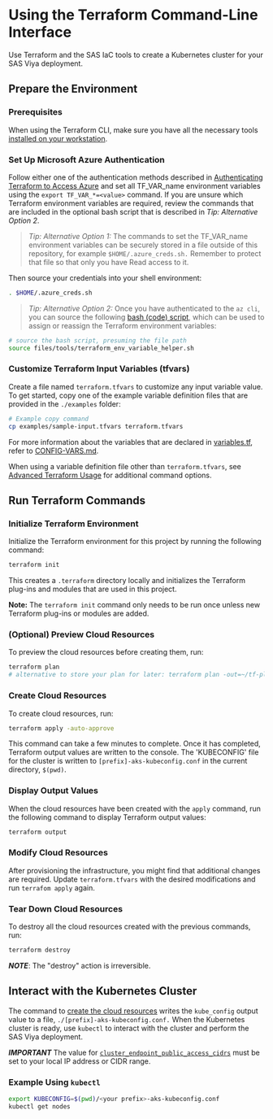 # Using the Terraform Command-Line Interface

Use Terraform and the SAS IaC tools to create a Kubernetes cluster for your SAS Viya deployment.

## Prepare the Environment

### Prerequisites
When using the Terraform CLI, make sure you have all the necessary tools [installed on your workstation](../../README.md#terraform-requirements).

### Set Up Microsoft Azure Authentication

Follow either one of the authentication methods described in [Authenticating Terraform to Access Azure](./TerraformAzureAuthentication.md) and set all TF_VAR_name environment variables using the `export TF_VAR_*=<value>` command.  If you are unsure which Terraform environment variables are required, review the commands that are included in the optional bash script that is described in *Tip: Alternative Option 2*.

> *Tip: Alternative Option 1:*  The commands to set the TF_VAR_name environment variables can be securely stored in a file outside of this repository, for example `$HOME/.azure_creds.sh.` Remember to protect that file so that only you have Read access to it.

Then source your credentials into your shell environment:

```bash
. $HOME/.azure_creds.sh
```

> *Tip: Alternative Option 2:*  Once you have authenticated to the `az cli`, you can source the following
[bash (code) script](../../files/tools/terraform_env_variable_helper.sh), which can be used to assign or reassign the Terraform environment variables:

```bash
# source the bash script, presuming the file path
source files/tools/terraform_env_variable_helper.sh
```

### Customize Terraform Input Variables (tfvars)

Create a file named `terraform.tfvars` to customize any input variable value. To get started, copy one of the example variable definition files that are provided
in the `./examples` folder: 

```bash
# Example copy command
cp examples/sample-input.tfvars terraform.tfvars
```

For more information about the variables that are declared in [variables.tf](../../variables.tf), refer to [CONFIG-VARS.md](../CONFIG-VARS.md).

When using a variable definition file other than `terraform.tfvars`, see [Advanced Terraform Usage](./AdvancedTerraformUsage.md) for additional command options.

## Run Terraform Commands

### Initialize Terraform Environment

Initialize the Terraform environment for this project by running the following command:

```bash
terraform init
```

This creates a `.terraform` directory locally and initializes the Terraform plug-ins and modules that are used in this project.

**Note:** The `terraform init` command only needs to be run once unless new Terraform plug-ins or modules are added.

### (Optional) Preview Cloud Resources

To preview the cloud resources before creating them, run:

```bash
terraform plan
# alternative to store your plan for later: terraform plan -out=~/tf-plan.out 
```
### Create Cloud Resources

To create cloud resources, run:

```bash
terraform apply -auto-approve
```

This command can take a few minutes to complete. Once it has completed, Terraform output values are written to the console. The 'KUBECONFIG' file for the cluster is written to `[prefix]-aks-kubeconfig.conf` in the current directory, `$(pwd)`.

### Display Output Values

When the cloud resources have been created with the `apply` command, run the following command to display Terraform output values: 

```bash
terraform output
```

### Modify Cloud Resources

After provisioning the infrastructure, you might find that additional changes are required. Update `terraform.tfvars` with the desired modifications and run `terrafom apply` again.


### Tear Down Cloud Resources

To destroy all the cloud resources created with the previous commands, run:

```bash
terraform destroy
```
_**NOTE**_: The "destroy" action is irreversible.

## Interact with the Kubernetes Cluster

The command to [create the cloud resources](#create-cloud-resources) writes the `kube_config` output value to a file, `./[prefix]-aks-kubeconfig.conf.` When the Kubernetes cluster is ready, use `kubectl` to interact with the cluster and perform the SAS Viya deployment.

_**IMPORTANT**_ The value for [`cluster_endpoint_public_access_cidrs`](../CONFIG-VARS.md#admin-access) must be set to your local IP address or CIDR range.

### Example Using `kubectl` 

```bash
export KUBECONFIG=$(pwd)/<your prefix>-aks-kubeconfig.conf
kubectl get nodes
```

